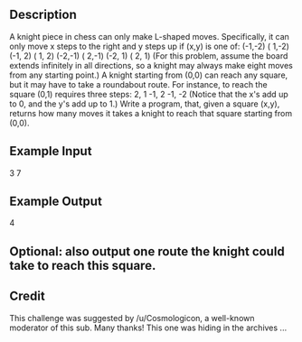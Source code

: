 ## Description

A knight piece in chess can only make L-shaped moves. Specifically, it can only move x steps to the right and y steps up if (x,y) is one of:
(-1,-2) ( 1,-2) (-1, 2) ( 1, 2)
(-2,-1) ( 2,-1) (-2, 1) ( 2, 1)
(For this problem, assume the board extends infinitely in all directions, so a knight may always make eight moves from any starting point.) A knight starting from (0,0) can reach any square, but it may have to take a roundabout route. For instance, to reach the square (0,1) requires three steps:
 2,  1
-1,  2
-1, -2
(Notice that the x's add up to 0, and the y's add up to 1.) Write a program, that, given a square (x,y), returns how many moves it takes a knight to reach that square starting from (0,0).
## Example Input

3 7
## Example Output

4
## Optional: also output one route the knight could take to reach this square.
## Credit

This challenge was suggested by /u/Cosmologicon, a well-known moderator of this sub. Many thanks! This one was hiding in the archives ...
